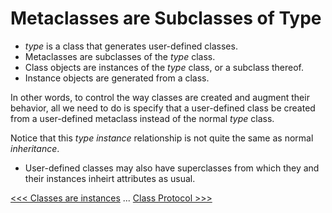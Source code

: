 # Metaclasses are Subclasses of Type

- *type* is a class that generates user-defined classes.
- Metaclasses are subclasses of the *type* class.
- Class objects are instances of the *type* class, or a subclass thereof.
- Instance objects are generated from a class.

In other words, to control the way classes are created and augment their behavior, all we need to do is specify that a user-defined class be created from a user-defined metaclass instead of the normal *type* class.

Notice that this *type instance* relationship is not quite the same as normal *inheritance*.

- User-defined classes may also have superclasses from which they and their instances inheirt attributes as usual.

[<<< Classes are instances](101-classes-are-instances.md) ... [Class Protocol >>>](103-class-protocol.md)